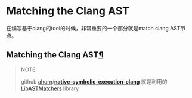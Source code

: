 # Matching the Clang AST

在编写基于clang的tool的时候，非常重要的一个部分就是match clang AST节点。

## Matching the Clang AST[¶](https://clang.llvm.org/docs/LibASTMatchers.html#matching-the-clang-ast)

> NOTE: 
>
> github [ahorn](https://github.com/ahorn)/**[native-symbolic-execution-clang](https://github.com/ahorn/native-symbolic-execution-clang)** 就是利用的[LibASTMatchers](http://clang.llvm.org/docs/LibASTMatchers.html) library

